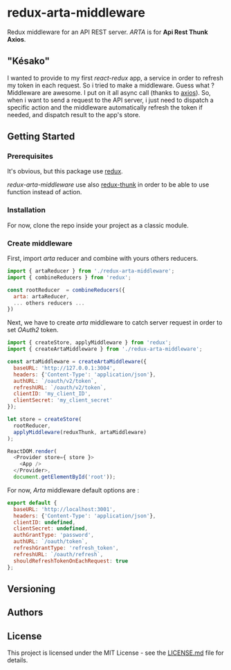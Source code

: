 # redux-arta-middleware

Redux middleware for an API REST server. *ARTA* is for **Api Rest Thunk Axios**.

## "Késako"

I wanted to provide to my first *react-redux* app, a service in order to refresh my token in each request. So i tried to make a middleware. Guess what ? Middleware are awesome. I put on it all async call (thanks to [axios](https://github.com/axios/axios)). So, when i want to send a request to the API server, i just need to dispatch a specific action and the middleware automatically refresh the token if needed, and dispatch result to the app's store.

## Getting Started

### Prerequisites

It's obvious, but this package use [redux](https://redux.js.org/).

*redux-arta-middleware* use also [redux-thunk](https://github.com/gaearon/redux-thunk) in order to be able to use function instead of action.

### Installation

For now, clone the repo inside your project as a classic module.

### Create middleware

First, import *arta* reducer and combine with yours others reducers.

```javascript
import { artaReducer } from './redux-arta-middleware';
import { combineReducers } from 'redux';

const rootReducer  = combineReducers({
  arta: artaReducer,
  ... others reducers ...
})
```

Next, we have to create *arta* middleware to catch server request in order to set *OAuth2* token.

```javascript
import { createStore, applyMiddleware } from 'redux';
import { createArtaMiddleware } from './redux-arta-middleware';

const artaMiddleware = createArtaMiddleware({
  baseURL: 'http://127.0.0.1:3004',
  headers: {'Content-Type': 'application/json'},
  authURL: `/oauth/v2/token`,
  refreshURL: `/oauth/v2/token`,
  clientID: 'my_client_ID',
  clientSecret: 'my_client_secret'
});

let store = createStore(
  rootReducer,
  applyMiddleware(reduxThunk, artaMiddleware)
);

ReactDOM.render(
  <Provider store={ store }>
    <App />
  </Provider>,
  document.getElementById('root'));
```

For now, *Arta* middleware default options are :

```javascript
export default {
  baseURL: 'http://localhost:3001',
  headers: {'Content-Type': 'application/json'},
  clientID: undefined,
  clientSecret: undefined,
  authGrantType: 'password',
  authURL: `/oauth/token`,
  refreshGrantType: 'refresh_token',
  refreshURL: `/oauth/refresh`,
  shouldRefreshTokenOnEachRequest: true
};
```


## Versioning

## Authors


## License
This project is licensed under the MIT License - see the [LICENSE.md](LICENSE.md) file for details.
